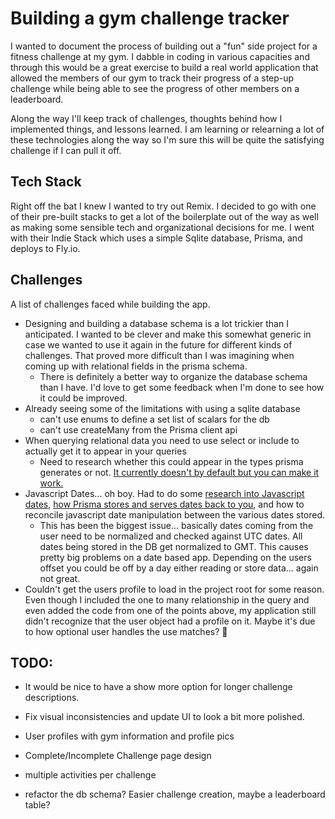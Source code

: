 # Building a gym challenge tracker

I wanted to document the process of building out a "fun" side project for a fitness challenge at my gym. I dabble in coding in various capacities and through this would be a great exercise to build a real world application that allowed the members of our gym to track their progress of a step-up challenge while being able to see the progress of other members on a leaderboard.

Along the way I'll keep track of challenges, thoughts behind how I implemented things, and lessons learned. I am learning or relearning a lot of these technologies along the way so I'm sure this will be quite the satisfying challenge if I can pull it off.

## Tech Stack

Right off the bat I knew I wanted to try out Remix. I decided to go with one of their pre-built stacks to get a lot of the boilerplate out of the way as well as making some sensible tech and organizational decisions for me. I went with their Indie Stack which uses a simple Sqlite database, Prisma, and deploys to Fly.io.

## Challenges

A list of challenges faced while building the app.

- Designing and building a database schema is a lot trickier than I anticipated. I wanted to be clever and make this somewhat generic in case we wanted to use it again in the future for different kinds of challenges. That proved more difficult than I was imagining when coming up with relational fields in the prisma schema.
    - There is definitely a better way to organize the database schema than I have. I'd love to get some feedback when I'm done to see how it could be improved.
- Already seeing some of the limitations with using a sqlite database
    - can't use enums to define a set list of scalars for the db
    - can't use createMany from the Prisma client api
- When querying relational data you need to use select or include to actually get it to appear in your queries
    - Need to research whether this could appear in the types prisma generates or not. [It currently doesn't by default but you can make it work.][1]
- Javascript Dates... oh boy. Had to do some [research into Javascript dates][2], [how Prisma stores and serves dates back to you][3], and how to reconcile javascript date manipulation between the various dates stored.
    - This has been the biggest issue... basically dates coming from the user need to be normalized and checked against UTC dates. All dates being stored in the DB get normalized to GMT. This causes pretty big problems on a date based app. Depending on the users offset you could be off by a day either reading or store data... again not great.
- Couldn't get the users profile to load in the project root for some reason. Even though I included the one to many relationship in the query and even added the code from one of the points above, my application still didn't recognize that the user object had a profile on it. Maybe it's due to how optional user handles the use matches? :shrug:


## TODO: 

- It would be nice to have a show more option for longer challenge descriptions.
- Fix visual inconsistencies and update UI to look a bit more polished.
- User profiles with gym information and profile pics
- Complete/Incomplete Challenge page design
- multiple activities per challenge
- refactor the db schema? Easier challenge creation, maybe a leaderboard table?



    [1]: <https://github.com/prisma/prisma/discussions/10928#:~:text=Prisma%20Version&text=Since%20Prisma%20queries%20do%20not,%2Din%20utility%20types%2C%20though.>
    [2]: <https://dev.to/zachgoll/a-complete-guide-to-javascript-dates-and-why-your-date-is-off-by-1-day-fi1>
    [3]: <https://www.prisma.io/docs/reference/api-reference/prisma-schema-reference#model-field-scalar-types>
